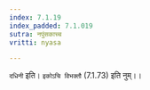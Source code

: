 ```yaml
---
index: 7.1.19
index_padded: 7.1.019
sutra: नपुंसकाच्च
vritti: nyasa

---
```

`दधिनी` इति। `इकोऽचि विभक्तौ` (7.1.73) इति नुम्।।
